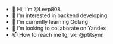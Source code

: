 - 👋 Hi, I’m @Levp808
- 👀 I’m interested in backend developing
- 🌱 I’m currently learning Golang
- 💞️ I’m looking to collaborate on Yandex
- 📫 How to reach me 
    tg, vk: @ptitsynn
<!---
Levp808/Levp808 is a ✨ special ✨ repository because its `README.md` (this file) appears on your GitHub profile.
You can click the Preview link to take a look at your changes.
--->
